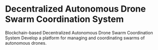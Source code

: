 # Decentralized Autonomous Drone Swarm Coordination System
Blockchain-based Decentralized Autonomous Drone Swarm Coordination System Develop a platform for managing and coordinating swarms of autonomous drones.
